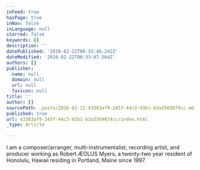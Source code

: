 ```yaml
---
inFeed: true
hasPage: true
inNav: false
inLanguage: null
starred: false
keywords: []
description: ''
datePublished: '2016-02-22T00:33:48.242Z'
dateModified: '2016-02-22T00:33:47.564Z'
authors: []
publisher:
  name: null
  domain: null
  url: null
  favicon: null
title: ''
author: []
sourcePath: _posts/2016-02-22-43383af9-245f-44c3-93b1-b3a3569874cc.md
published: true
url: 43383af9-245f-44c3-93b1-b3a3569874cc/index.html
_type: Article

---
```

I am a composer/arranger, multi-instrumentalist, recording artist, and producer working as Robert ÆOLUS Myers, a twenty-two year resident of Honolulu, Hawaii residing in Portland, Maine since 1997\.